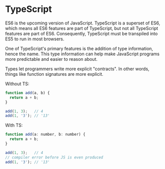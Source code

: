 # TypeScript

ES6 is the upcoming version of JavaScript.  TypeScript is a superset of ES6,
which means all ES6 features are part of TypeScript, but not all TypeScript
features are part of ES6.  Consequently, TypeScript must be transpiled into ES5
to run in most browsers.

One of TypeScript's primary features is the addition of type information, hence
the name.  This type information can help make JavaScript programs more
predictable and easier to reason about. 

Types let programmers write more explicit "contracts". In other words, things 
like function signatures are more explicit. 

Without TS:

```js
function add(a, b) {
  return a + b;
}

add(1, 3);   // 4
add(1, '3'); // '13'
```

With TS:

```js
function add(a: number, b: number) {
  return a + b;
}

add(1, 3);   // 4
// compiler error before JS is even produced
add(1, '3'); // '13'

```
